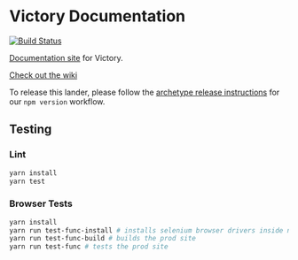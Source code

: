 # Victory Documentation

[![Build Status](https://travis-ci.org/FormidableLabs/victory-docs.svg?branch=master)](https://travis-ci.org/FormidableLabs/victory-docs)

[Documentation site](https://formidable.com/open-source/victory/) for Victory.

[Check out the wiki](https://github.com/FormidableLabs/formidable-landers/wiki)

To release this lander, please follow the [archetype release instructions](https://github.com/FormidableLabs/builder-docs-archetype#lander-release) for our `npm version` workflow.

## Testing

### Lint

```bash
yarn install
yarn test
```

### Browser Tests

```bash
yarn install
yarn run test-func-install # installs selenium browser drivers inside node_modules
yarn run test-func-build # builds the prod site
yarn run test-func # tests the prod site
```

